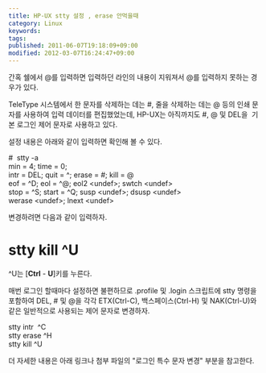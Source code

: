 ```yaml
---
title: HP-UX stty 설정 , erase 안먹을때
category: Linux
keywords: 
tags: 
published: 2011-06-07T19:18:09+09:00
modified: 2012-03-07T16:24:47+09:00
---
```

간혹 쉘에서 @를 입력하면 입력하던 라인의 내용이 지워져서 @를 입력하지 못하는 경우가 있다.&nbsp;  
  
TeleType 시스템에서 한 문자를 삭제하는 데는 #, 줄을 삭제하는 데는 @ 등의 인쇄 문자를 사용하여 입력 데이터를 편집했었는데, HP-UX는 아직까지도 #, @ 및 DEL을&nbsp; 기본 로그인 제어 문자로 사용하고 있다.  
  
설정 내용은 아래와 같이 입력하면 확인해 볼 수 있다.  

#&nbsp; stty -a  
min = 4; time = 0;  
intr = DEL; quit = ^\; erase = #; kill = @  
eof = ^D; eol = ^@; eol2 \<undef\>; swtch \<undef\>  
stop = ^S; start = ^Q; susp \<undef\>; dsusp \<undef\>  
werase \<undef\>; lnext \<undef\>  

  
변경하려면 다음과 같이 입력하자.  

# stty kill ^U  

^U는 [**Ctrl** - **U**]키를 누른다.  
  
매번 로그인 할때마다 설정하면 불편하므로 .profile 및 .login 스크립트에 stty 명령을 포함하여 DEL, # 및 @을 각각 ETX(Ctrl-C), 백스페이스(Ctrl-H) 및 NAK(Ctrl-U)와 같은 일반적으로 사용되는 제어 문자로 변경하자.  

stty intr&nbsp; ^C  
stty erase ^H  
stty kill ^U  

  
더 자세한 내용은 아래 링크나 첨부 파일의 "로그인 특수 문자 변경" 부분을 참고한다.  
